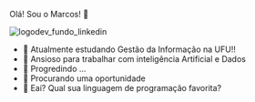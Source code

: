 Olá! Sou o Marcos! 👋

![logodev_fundo_linkedin](https://user-images.githubusercontent.com/85518327/274782761-e9934e08-fa63-4971-9c72-bde0d28e1d3f.png)

- 🔭 Atualmente estudando Gestão da Informação na UFU!!
- 🌱 Ansioso para trabalhar com inteligência Artificial e Dados
- 👯 Progredindo ...
- 🤔 Procurando uma oportunidade
- 💬 Eai? Qual sua linguagem de programação favorita?

